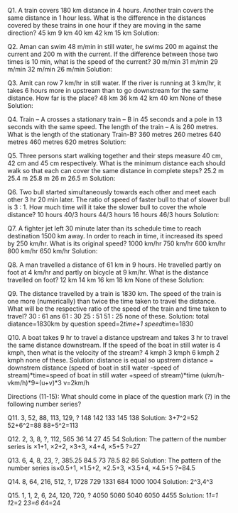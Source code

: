 Q1. A train covers 180 km distance in 4 hours. Another train covers the same distance in 1 hour less. What is the difference in the distances covered by these trains in one hour if they are moving in the same direction? 
 45 km
 9 km
 40 km
 42 km
 15 km
Solution:


Q2. Aman can swim 48 m/min in still water, he swims 200 m against the current and 200 m with the current. If the difference between those two times is 10 min, what is the speed of the current? 
 30 m/min
 31 m/min
 29 m/min
 32 m/min
 26 m/min
Solution:


Q3. Amit can row 7 km/hr in still water. If the river is running at 3 km/hr, it takes 6 hours more in upstream than to go downstream for the same distance. How far is the place? 
 48 km
 36 km
 42 km
 40 km
 None of these
Solution:


Q4. Train – A crosses a stationary train – B in 45 seconds and a pole in 13 seconds with the same speed. The length of the train – A is 260 metres. What is the length of the stationary Train-B? 
 360 metres
 260 metres
 640 metres
 460 metres
 620 metres
Solution:


Q5. Three persons start walking together and their steps measure 40 cm, 42 cm and 45 cm respectively. What is the minimum distance each should walk so that each can cover the same distance in complete steps? 
 25.2 m
 25.4 m
 25.8 m
 26 m
 26.5 m
Solution:


Q6. Two bull started simultaneously towards each other and meet each other 3 hr 20 min later. The ratio of speed of faster bull to that of slower bull is 3 : 1. How much time will it take the slower bull to cover the whole distance? 
 10 hours
 40/3 hours
 44/3 hours
 16 hours
 46/3 hours
Solution:


Q7. A fighter jet left 30 minute later than its schedule time to reach destination 1500 km away. In order to reach in time, it increased its speed by 250 km/hr. What is its original speed? 
 1000 km/hr
 750 km/hr
 600 km/hr
 800 km/hr
 650 km/hr
Solution:


Q8. A man travelled a distance of 61 km in 9 hours. He travelled partly on foot at 4 km/hr and partly on bicycle at 9 km/hr.
What is the distance travelled on foot? 
 12 km
 14 km
 16 km
 18 km
 None of these
Solution:


Q9. The distance travelled by a train is 1830 km. The speed of the train is one more (numerically) than 
twice the time taken to travel the distance. What will be the respective ratio of the speed of the train and 
time taken to travel? 
 30 : 61
ans  61 : 30
 25 : 51
 51 : 25
 none of these.
Solution:
total diatance=1830km
by question
speed=2*time+1
speed*time=1830



Q10. A boat takes 9 hr to travel a distance upstream and takes 3 hr to travel the same distance downstream. 
If the speed of the boat in still water is 4 kmph, then what is the velocity of the stream? 
 4 kmph
 3 kmph
 6 kmph
 2 kmph
 none of these.
Solution:
distance is equal
so upstrem distance = downstrem distance
(speed of boat in still water -speed of stream)*time=speed of boat in still water +speed of stream)*time
 (ukm/h-vkm/h)*9=(u+v)*3
 v=2km/h


Directions (11-15): What should come in place of the question mark (?) in the following number series? 

Q11. 3, 52, 88, 113, 129, ? 
 148
 142
 133
 145
 138
Solution:
3+7^2=52
52+6^2=88
88+5^2=113


Q12. 2, 3, 8, ?, 112, 565 
 36
 14
 27
 45
 54
Solution:
The pattern of the number series is ×1+1, ×2+2, ×3+3, ×4+4, ×5+5 
?=27

Q13. 6, 4, 8, 23, ?, 385.25 
 84.5
 73
 78.5
 82
 86
Solution:
The pattern of the number series is×0.5+1, ×1.5+2, ×2.5+3, ×3.5+4, ×4.5+5 
?=84.5

Q14. 8, 64, 216, 512, ?, 1728 
 729
 1331
 684
 1000
 1004
Solution:
2^3,4^3


Q15. 1, 1, 2, 6, 24, 120, 720, ? 
 4050
 5060
 5040
 6050
 4455
Solution:
1*1=1
1*2=2
2*3=6
6*4=24
